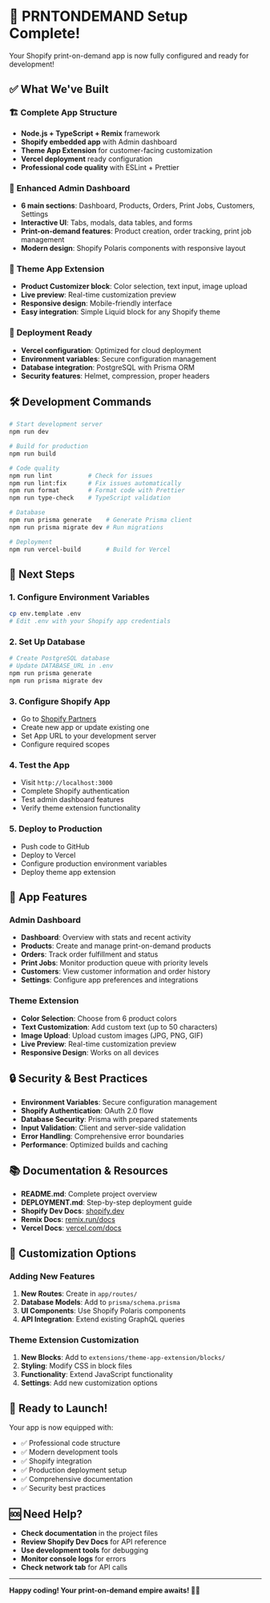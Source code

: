# 🎉 PRNTONDEMAND Setup Complete!

Your Shopify print-on-demand app is now fully configured and ready for development!

## ✅ What We've Built

### 🏗️ **Complete App Structure**
- **Node.js + TypeScript + Remix** framework
- **Shopify embedded app** with Admin dashboard
- **Theme App Extension** for customer-facing customization
- **Vercel deployment** ready configuration
- **Professional code quality** with ESLint + Prettier

### 🎨 **Enhanced Admin Dashboard**
- **6 main sections**: Dashboard, Products, Orders, Print Jobs, Customers, Settings
- **Interactive UI**: Tabs, modals, data tables, and forms
- **Print-on-demand features**: Product creation, order tracking, print job management
- **Modern design**: Shopify Polaris components with responsive layout

### 🎯 **Theme App Extension**
- **Product Customizer block**: Color selection, text input, image upload
- **Live preview**: Real-time customization preview
- **Responsive design**: Mobile-friendly interface
- **Easy integration**: Simple Liquid block for any Shopify theme

### 🚀 **Deployment Ready**
- **Vercel configuration**: Optimized for cloud deployment
- **Environment variables**: Secure configuration management
- **Database integration**: PostgreSQL with Prisma ORM
- **Security features**: Helmet, compression, proper headers

## 🛠️ **Development Commands**

```bash
# Start development server
npm run dev

# Build for production
npm run build

# Code quality
npm run lint          # Check for issues
npm run lint:fix      # Fix issues automatically
npm run format        # Format code with Prettier
npm run type-check    # TypeScript validation

# Database
npm run prisma generate    # Generate Prisma client
npm run prisma migrate dev # Run migrations

# Deployment
npm run vercel-build       # Build for Vercel
```

## 🔧 **Next Steps**

### 1. **Configure Environment Variables**
```bash
cp env.template .env
# Edit .env with your Shopify app credentials
```

### 2. **Set Up Database**
```bash
# Create PostgreSQL database
# Update DATABASE_URL in .env
npm run prisma generate
npm run prisma migrate dev
```

### 3. **Configure Shopify App**
- Go to [Shopify Partners](https://partners.shopify.com)
- Create new app or update existing one
- Set App URL to your development server
- Configure required scopes

### 4. **Test the App**
- Visit `http://localhost:3000`
- Complete Shopify authentication
- Test admin dashboard features
- Verify theme extension functionality

### 5. **Deploy to Production**
- Push code to GitHub
- Deploy to Vercel
- Configure production environment variables
- Deploy theme app extension

## 📱 **App Features**

### **Admin Dashboard**
- **Dashboard**: Overview with stats and recent activity
- **Products**: Create and manage print-on-demand products
- **Orders**: Track order fulfillment and status
- **Print Jobs**: Monitor production queue with priority levels
- **Customers**: View customer information and order history
- **Settings**: Configure app preferences and integrations

### **Theme Extension**
- **Color Selection**: Choose from 6 product colors
- **Text Customization**: Add custom text (up to 50 characters)
- **Image Upload**: Upload custom images (JPG, PNG, GIF)
- **Live Preview**: Real-time customization preview
- **Responsive Design**: Works on all devices

## 🔒 **Security & Best Practices**

- **Environment Variables**: Secure configuration management
- **Shopify Authentication**: OAuth 2.0 flow
- **Database Security**: Prisma with prepared statements
- **Input Validation**: Client and server-side validation
- **Error Handling**: Comprehensive error boundaries
- **Performance**: Optimized builds and caching

## 📚 **Documentation & Resources**

- **README.md**: Complete project overview
- **DEPLOYMENT.md**: Step-by-step deployment guide
- **Shopify Dev Docs**: [shopify.dev](https://shopify.dev)
- **Remix Docs**: [remix.run/docs](https://remix.run/docs)
- **Vercel Docs**: [vercel.com/docs](https://vercel.com/docs)

## 🎯 **Customization Options**

### **Adding New Features**
1. **New Routes**: Create in `app/routes/`
2. **Database Models**: Add to `prisma/schema.prisma`
3. **UI Components**: Use Shopify Polaris components
4. **API Integration**: Extend existing GraphQL queries

### **Theme Extension Customization**
1. **New Blocks**: Add to `extensions/theme-app-extension/blocks/`
2. **Styling**: Modify CSS in block files
3. **Functionality**: Extend JavaScript functionality
4. **Settings**: Add new customization options

## 🚀 **Ready to Launch!**

Your app is now equipped with:
- ✅ Professional code structure
- ✅ Modern development tools
- ✅ Shopify integration
- ✅ Production deployment setup
- ✅ Comprehensive documentation
- ✅ Security best practices

## 🆘 **Need Help?**

- **Check documentation** in the project files
- **Review Shopify Dev Docs** for API reference
- **Use development tools** for debugging
- **Monitor console logs** for errors
- **Check network tab** for API calls

---

**Happy coding! Your print-on-demand empire awaits! 🎨✨**



